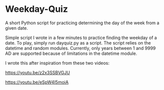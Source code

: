 # Weekday-Quiz
A short Python script for practicing determining the day of the week from a given date.

Simple script I wrote in a few minutes to practice finding the weekday of a date. To play, simply run dayquiz.py as a script. The script relies on the datetime and random modules. Currently, only years between 1 and 9999 AD are supported because of limitations in the datetime module.

I wrote this after inspiration from these two videos:

https://youtu.be/z2x3SSBVGJU

https://youtu.be/eSpW4I5moiA
